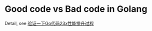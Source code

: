 # Good code vs Bad code in Golang

Detail, see [验证一下Go代码23x性能提升过程](https://github.com/bingoohuang/blog/issues/96)